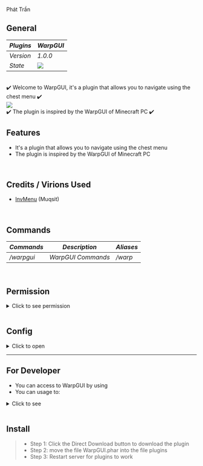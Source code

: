 Phát Trần
## General

| *Plugins* | *WarpGUI* |
| --- | --- |
| *Version* | *1.0.0* |
| *State* | *<a href="https://poggit.pmmp.io/p/WarpGUI"><img src="https://poggit.pmmp.io/shield.state/WarpGUI"></a>* |

<br>
✔️ Welcome to WarpGUI, it's a plugin that allows you to navigate using the chest menu ✔️
<br>
<img src="https://github.com/Clickedtran/WarpGUI-PM4/blob/Master/icon.png"/>
<br>
✔️ The plugin is inspired by the WarpGUI of Minecraft PC ✔️

## Features
- It's a plugin that allows you to navigate using the chest menu
- The plugin is inspired by the WarpGUI of Minecraft PC

<br>

## Credits / Virions Used
- [InvMenu](https://github.com/Muqsit/InvMenu) (Muqsit)

<br>

## Commands
| *Commands* | *Description* | *Aliases* |
| --- | --- | --- |
| */warpgui* | *WarpGUI Commands* | */warp* |

<br>

## Permission

<details>
  <summary>Click to see permission</summary>
- use permission warpgui.command to use command /warpgui
- use permission warpgui.command.help to use command /warpgui help
- use permission warpgui.command.setwarp to use command /warpgui setwarp
- use permission warpgui.command.deletewarp to use command /warpgui deletewarp
- use permission warpgui.command.editwarp to use command /warpgui editwarp
</details>

<br>

## Config

<details>
  <summary>Click to open</summary>

---
# WarpGUI config.yml
#    
#    ░██╗░░░░░░░██╗░█████╗░██████╗░██████╗░░██████╗░██╗░░░██╗██╗
#    ░██║░░██╗░░██║██╔══██╗██╔══██╗██╔══██╗██╔════╝░██║░░░██║██║
#    ░╚██╗████╗██╔╝███████║██████╔╝██████╔╝██║░░██╗░██║░░░██║██║
#    ░░████╔═████║░██╔══██║██╔══██╗██╔═══╝░██║░░╚██╗██║░░░██║██║
#    ░░╚██╔╝░╚██╔╝░██║░░██║██║░░██║██║░░░░░╚██████╔╝╚██████╔╝██║
#    ░░░╚═╝░░░╚═╝░░╚═╝░░╚═╝╚═╝░░╚═╝╚═╝░░░░░░╚═════╝░░╚═════╝░╚═╝
#
# Message Teleport To Warp
# Use {warp} to get warp name
msg-teleport: "§aSuccessfully teleport to warp§6 {warp}"

# Menu WarpGUI Name
menu-name: "WarpGUI"
...
</details>

---
## For Developer
- You can access to WarpGUI by using 
- You can usage to:
<details>
  <summary>Click to see</summary>
>- Create Warp Usage:
```php
$warpname = "Warp1";
$x = $player->getPosition()->getX();
$y = $player->getPosition()->getY();
$z = $player->getPosition()->getZ();
$world = $player->getPosition()->getWorld()->getDisplayName();
WarpGUI::getInstance()->addWarp($warpname, $x, $y, $z, $world);

- Remove Warp Usage:

$warpname = "Warp1";
WarpGUI::getInstance()->removeWarp($warpname);
</details>

<br>

## Install
>- Step 1: Click the Direct Download button to download the plugin
>- Step 2: move the file WarpGUI.phar into the file plugins
>- Step 3: Restart server for plugins to work
